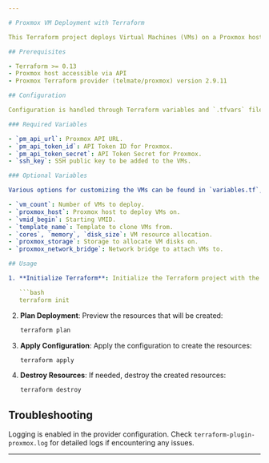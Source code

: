 ```yaml
---

# Proxmox VM Deployment with Terraform

This Terraform project deploys Virtual Machines (VMs) on a Proxmox host. It allows customization of the number of VMs, CPU cores, memory, disk size, and other attributes. The VMs are cloned from a specified template and are configured with the specified network and disk settings.

## Prerequisites

- Terraform >= 0.13
- Proxmox host accessible via API
- Proxmox Terraform provider (telmate/proxmox) version 2.9.11

## Configuration

Configuration is handled through Terraform variables and `.tfvars` files. Sensitive information like API tokens can be supplied via `terraform.auto.tfvars`.

### Required Variables

- `pm_api_url`: Proxmox API URL.
- `pm_api_token_id`: API Token ID for Proxmox.
- `pm_api_token_secret`: API Token Secret for Proxmox.
- `ssh_key`: SSH public key to be added to the VMs.

### Optional Variables

Various options for customizing the VMs can be found in `variables.tf`, including:

- `vm_count`: Number of VMs to deploy.
- `proxmox_host`: Proxmox host to deploy VMs on.
- `vmid_begin`: Starting VMID.
- `template_name`: Template to clone VMs from.
- `cores`, `memory`, `disk_size`: VM resource allocation.
- `proxmox_storage`: Storage to allocate VM disks on.
- `proxmox_network_bridge`: Network bridge to attach VMs to.

## Usage

1. **Initialize Terraform**: Initialize the Terraform project with the required providers:

   ```bash
   terraform init
   ```

2. **Plan Deployment**: Preview the resources that will be created:

   ```bash
   terraform plan
   ```

3. **Apply Configuration**: Apply the configuration to create the resources:

   ```bash
   terraform apply
   ```

4. **Destroy Resources**: If needed, destroy the created resources:

   ```bash
   terraform destroy
   ```

## Troubleshooting

Logging is enabled in the provider configuration. Check `terraform-plugin-proxmox.log` for detailed logs if encountering any issues.



---
```

